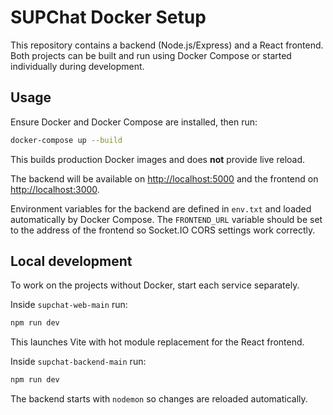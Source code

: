 # SUPChat Docker Setup

This repository contains a backend (Node.js/Express) and a React frontend.
Both projects can be built and run using Docker Compose or started
individually during development.

## Usage

Ensure Docker and Docker Compose are installed, then run:

```bash
docker-compose up --build
```

This builds production Docker images and does **not** provide live reload.


The backend will be available on [http://localhost:5000](http://localhost:5000)
and the frontend on [http://localhost:3000](http://localhost:3000).

Environment variables for the backend are defined in `env.txt` and loaded
automatically by Docker Compose. The `FRONTEND_URL` variable should be set to the
address of the frontend so Socket.IO CORS settings work correctly.

## Local development

To work on the projects without Docker, start each service separately.

Inside `supchat-web-main` run:

```bash
npm run dev
```

This launches Vite with hot module replacement for the React frontend.

Inside `supchat-backend-main` run:

```bash
npm run dev
```

The backend starts with `nodemon` so changes are reloaded automatically.


